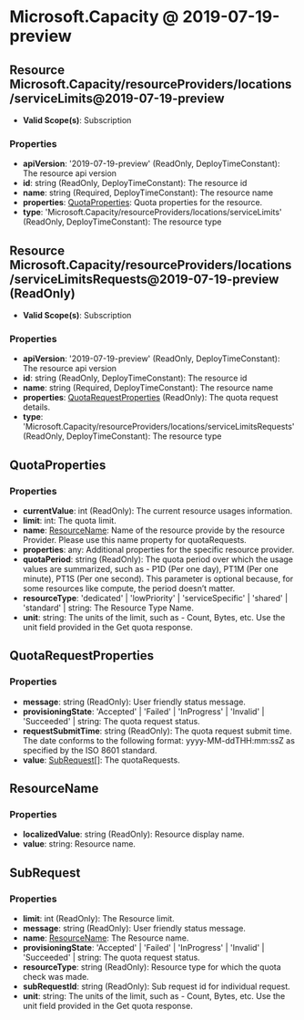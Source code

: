 # Microsoft.Capacity @ 2019-07-19-preview

## Resource Microsoft.Capacity/resourceProviders/locations/serviceLimits@2019-07-19-preview
* **Valid Scope(s)**: Subscription
### Properties
* **apiVersion**: '2019-07-19-preview' (ReadOnly, DeployTimeConstant): The resource api version
* **id**: string (ReadOnly, DeployTimeConstant): The resource id
* **name**: string (Required, DeployTimeConstant): The resource name
* **properties**: [QuotaProperties](#quotaproperties): Quota properties for the resource.
* **type**: 'Microsoft.Capacity/resourceProviders/locations/serviceLimits' (ReadOnly, DeployTimeConstant): The resource type

## Resource Microsoft.Capacity/resourceProviders/locations/serviceLimitsRequests@2019-07-19-preview (ReadOnly)
* **Valid Scope(s)**: Subscription
### Properties
* **apiVersion**: '2019-07-19-preview' (ReadOnly, DeployTimeConstant): The resource api version
* **id**: string (ReadOnly, DeployTimeConstant): The resource id
* **name**: string (Required, DeployTimeConstant): The resource name
* **properties**: [QuotaRequestProperties](#quotarequestproperties) (ReadOnly): The quota request details.
* **type**: 'Microsoft.Capacity/resourceProviders/locations/serviceLimitsRequests' (ReadOnly, DeployTimeConstant): The resource type

## QuotaProperties
### Properties
* **currentValue**: int (ReadOnly): The current resource usages information.
* **limit**: int: The quota limit.
* **name**: [ResourceName](#resourcename): Name of the resource provide by the resource Provider. Please use this name property for quotaRequests.
* **properties**: any: Additional properties for the specific resource provider.
* **quotaPeriod**: string (ReadOnly): The quota period over which the usage values are summarized, such as - P1D (Per one day), PT1M (Per one minute), PT1S (Per one second). This parameter is optional because, for some resources like compute, the period doesn’t matter.
* **resourceType**: 'dedicated' | 'lowPriority' | 'serviceSpecific' | 'shared' | 'standard' | string: The Resource Type Name.
* **unit**: string: The units of the limit, such as - Count, Bytes, etc. Use the unit field provided in the Get quota response.

## QuotaRequestProperties
### Properties
* **message**: string (ReadOnly): User friendly status message.
* **provisioningState**: 'Accepted' | 'Failed' | 'InProgress' | 'Invalid' | 'Succeeded' | string: The quota request status.
* **requestSubmitTime**: string (ReadOnly): The quota request submit time. The date conforms to the following format: yyyy-MM-ddTHH:mm:ssZ as specified by the ISO 8601 standard.
* **value**: [SubRequest](#subrequest)[]: The quotaRequests.

## ResourceName
### Properties
* **localizedValue**: string (ReadOnly): Resource display name.
* **value**: string: Resource name.

## SubRequest
### Properties
* **limit**: int (ReadOnly): The Resource limit.
* **message**: string (ReadOnly): User friendly status message.
* **name**: [ResourceName](#resourcename): The Resource name.
* **provisioningState**: 'Accepted' | 'Failed' | 'InProgress' | 'Invalid' | 'Succeeded' | string: The quota request status.
* **resourceType**: string (ReadOnly): Resource type for which the quota check was made.
* **subRequestId**: string (ReadOnly): Sub request id for individual request.
* **unit**: string: The units of the limit, such as - Count, Bytes, etc. Use the unit field provided in the Get quota response.

